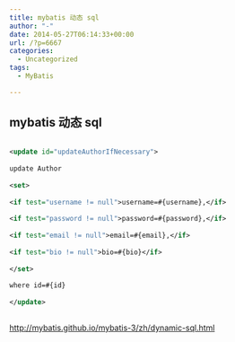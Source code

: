 ```yaml
---
title: mybatis 动态 sql
author: "-"
date: 2014-05-27T06:14:33+00:00
url: /?p=6667
categories:
  - Uncategorized
tags:
  - MyBatis

---
```

## mybatis 动态 sql
```xml
  
<update id="updateAuthorIfNecessary">
  
update Author
  
<set>
  
<if test="username != null">username=#{username},</if>
  
<if test="password != null">password=#{password},</if>
  
<if test="email != null">email=#{email},</if>
  
<if test="bio != null">bio=#{bio}</if>
  
</set>
  
where id=#{id}
  
</update>
  
```

http://mybatis.github.io/mybatis-3/zh/dynamic-sql.html